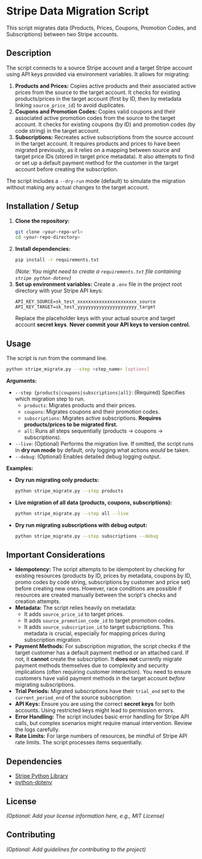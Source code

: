# Stripe Data Migration Script

This script migrates data (Products, Prices, Coupons, Promotion Codes, and Subscriptions) between two Stripe accounts.

## Description

The script connects to a source Stripe account and a target Stripe account using API keys provided via environment variables. It allows for migrating:

1.  **Products and Prices:** Copies active products and their associated active prices from the source to the target account. It checks for existing products/prices in the target account (first by ID, then by metadata linking `source_price_id`) to avoid duplicates.
2.  **Coupons and Promotion Codes:** Copies valid coupons and their associated active promotion codes from the source to the target account. It checks for existing coupons (by ID) and promotion codes (by code string) in the target account.
3.  **Subscriptions:** Recreates active subscriptions from the source account in the target account. It requires products and prices to have been migrated previously, as it relies on a mapping between source and target price IDs (stored in target price metadata). It also attempts to find or set up a default payment method for the customer in the target account before creating the subscription.

The script includes a `--dry-run` mode (default) to simulate the migration without making any actual changes to the target account.

## Installation / Setup

1.  **Clone the repository:**
    ```bash
    git clone <your-repo-url>
    cd <your-repo-directory>
    ```
2.  **Install dependencies:**
    ```bash
    pip install -r requirements.txt
    ```
    _(Note: You might need to create a `requirements.txt` file containing `stripe python-dotenv`)_
3.  **Set up environment variables:**
    Create a `.env` file in the project root directory with your Stripe API keys:
    ```dotenv
    API_KEY_SOURCE=sk_test_xxxxxxxxxxxxxxxxxxxxxx_source
    API_KEY_TARGET=sk_test_yyyyyyyyyyyyyyyyyyyyyy_target
    ```
    Replace the placeholder keys with your actual source and target account **secret keys**. **Never commit your API keys to version control.**

## Usage

The script is run from the command line.

```bash
python stripe_migrate.py --step <step_name> [options]
```

**Arguments:**

- `--step {products|coupons|subscriptions|all}`: (Required) Specifies which migration step to run.
  - `products`: Migrates products and their prices.
  - `coupons`: Migrates coupons and their promotion codes.
  - `subscriptions`: Migrates active subscriptions. **Requires products/prices to be migrated first.**
  - `all`: Runs all steps sequentially (products -> coupons -> subscriptions).
- `--live`: (Optional) Performs the migration live. If omitted, the script runs in **dry run mode** by default, only logging what actions _would_ be taken.
- `--debug`: (Optional) Enables detailed debug logging output.

**Examples:**

- **Dry run migrating only products:**
  ```bash
  python stripe_migrate.py --step products
  ```
- **Live migration of all data (products, coupons, subscriptions):**
  ```bash
  python stripe_migrate.py --step all --live
  ```
- **Dry run migrating subscriptions with debug output:**
  ```bash
  python stripe_migrate.py --step subscriptions --debug
  ```

## Important Considerations

- **Idempotency:** The script attempts to be idempotent by checking for existing resources (products by ID, prices by metadata, coupons by ID, promo codes by code string, subscriptions by customer and price set) before creating new ones. However, race conditions are possible if resources are created manually between the script's checks and creation attempts.
- **Metadata:** The script relies heavily on metadata:
  - It adds `source_price_id` to target prices.
  - It adds `source_promotion_code_id` to target promotion codes.
  - It adds `source_subscription_id` to target subscriptions.
    This metadata is crucial, especially for mapping prices during subscription migration.
- **Payment Methods:** For subscription migration, the script checks if the target customer has a default payment method or an attached card. If not, it **cannot** create the subscription. It **does not** currently migrate payment methods themselves due to complexity and security implications (often requiring customer interaction). You need to ensure customers have valid payment methods in the target account _before_ migrating subscriptions.
- **Trial Periods:** Migrated subscriptions have their `trial_end` set to the `current_period_end` of the source subscription.
- **API Keys:** Ensure you are using the correct **secret keys** for both accounts. Using restricted keys might lead to permission errors.
- **Error Handling:** The script includes basic error handling for Stripe API calls, but complex scenarios might require manual intervention. Review the logs carefully.
- **Rate Limits:** For large numbers of resources, be mindful of Stripe API rate limits. The script processes items sequentially.

## Dependencies

- [Stripe Python Library](https://github.com/stripe/stripe-python)
- [python-dotenv](https://github.com/theskumar/python-dotenv)

## License

_(Optional: Add your license information here, e.g., MIT License)_

## Contributing

_(Optional: Add guidelines for contributing to the project)_
